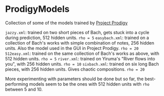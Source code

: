 # ProdigyModels

Collection of some of the models trained by [Project Prodigy](https://github.com/RayDiab/Prodigy)

`jazzy.xml`: trained on two short pieces of Bach, gets stuck into a cycle during prediction, 512 hidden units. `rho = 5`
`easybach.xml`: trained on a collection of Bach's works with simple combination of notes, 256 hidden units. Also the model used in the GUI in Project Prodigy. `rho = 20`
`512easy.xml`: trained on the same collection of Bach's works as above, with 512 hidden units. `rho = 5`
`river.xml`: trained on Yiruma's "River flows into you", with 256 hidden units. `rho = 10`
`sixbach.xml`: trained on six long Bach pieces, with 256 hidden units. Gives chaotic compositions. `rho = 20`

More experimenting with parameters should be done but so far, the best-performing models seem to be the ones with 512 hidden units with `rho` between 5 and 10.
